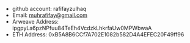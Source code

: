 - github account: rafifayzulhaq 
- Email: muhrafifay@gmail.com
- Arweave Address: ipgpyLa6pzNPfuu84TeEh4VcdzkLhkrfaUw0MPWbwaA
- ETH Address: 0xB5A8B6CCf7A702E1082b582D4A4EFEC20F49ff96

